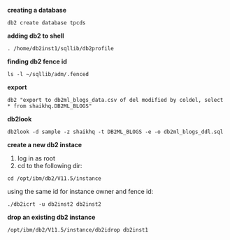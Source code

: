 __creating a database__
```shell
db2 create database tpcds
```
__adding db2 to shell__
```shell
. /home/db2inst1/sqllib/db2profile
```
__finding db2 fence id__
```shell
ls -l ~/sqllib/adm/.fenced
```

__export__
```shell
db2 "export to db2ml_blogs_data.csv of del modified by coldel, select * from shaikhq.DB2ML_BLOGS"
```

__db2look__
```shell
db2look -d sample -z shaikhq -t DB2ML_BLOGS -e -o db2ml_blogs_ddl.sql
```

__create a new db2 instace__
1. log in as root
2. cd to the following dir:
```shell
cd /opt/ibm/db2/V11.5/instance
```

using the same id for instance owner and fence id:
```shell
./db2icrt -u db2inst2 db2inst2
```

__drop an existing db2 instance__
```shell
/opt/ibm/db2/V11.5/instance/db2idrop db2inst1
```
